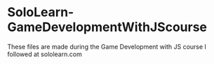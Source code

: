 # SoloLearn-GameDevelopmentWithJScourse

These files are made during the Game Development with JS course I followed at sololearn.com
